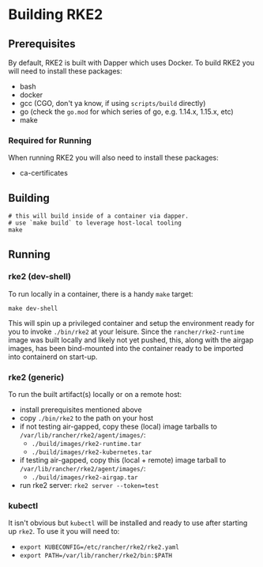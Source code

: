 <!--
SPDX-FileCopyrightText: 2022 SUSE <suse-team@suse.com>

SPDX-License-Identifier: Apache-2.0
-->

# Building RKE2

## Prerequisites

By default, RKE2 is built with Dapper which uses Docker. To build RKE2 you will need to install these packages:
- bash
- docker
- gcc (CGO, don't ya know, if using `scripts/build` directly)
- go (check the `go.mod` for which series of go, e.g. 1.14.x, 1.15.x, etc)
- make

### Required for Running
When running RKE2 you will also need to install these packages:
- ca-certificates

## Building

```shell script
# this will build inside of a container via dapper.
# use `make build` to leverage host-local tooling
make
```

## Running

### rke2 (dev-shell)
To run locally in a container, there is a handy `make` target:
```shell script
make dev-shell
```

This will spin up a privileged container and setup the environment ready for you to invoke `./bin/rke2` at your leisure.
Since the `rancher/rke2-runtime` image was built locally and likely not yet pushed, this, along with the airgap images,
has been bind-mounted into the container ready to be imported into containerd on start-up.

### rke2 (generic)

To run the built artifact(s) locally or on a remote host:
- install prerequisites mentioned above
- copy `./bin/rke2` to the path on your host
- if not testing air-gapped, copy these (local) image tarballs to `/var/lib/rancher/rke2/agent/images/`:
  - `./build/images/rke2-runtime.tar`
  - `./build/images/rke2-kubernetes.tar`
- if testing air-gapped, copy this (local + remote) image tarball to `/var/lib/rancher/rke2/agent/images/`:
  - `./build/images/rke2-airgap.tar`
- run rke2 server: `rke2 server --token=test`

### kubectl

It isn't obvious but `kubectl` will be installed and ready to use after starting up `rke2`. To use it you will need to:
- `export KUBECONFIG=/etc/rancher/rke2/rke2.yaml`
- `export PATH=/var/lib/rancher/rke2/bin:$PATH`
